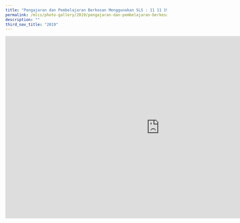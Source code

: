 ```yaml
---
title: "Pengajaran dan Pembelajaran Berkesan Menggunakan SLS : 11 11 19"
permalink: /mlcs/photo-gallery/2019/pengajaran-dan-pembelajaran-berkesan-menggunakan-sls-11-11-19/
description: ""
third_nav_title: "2019"
---
```



<iframe allowfullscreen="true" height="569" width="960" frameborder="0" src="https://docs.google.com/presentation/d/e/2PACX-1vQA6bR061R5fgzXwbn9RBLh_q8TgT9hJj-VRuBcEguv7wIYOLJQDXHt6KqUsrPAOngMMoGR6HwOMypO/embed?start=false&amp;loop=false&amp;delayms=3000"></iframe>